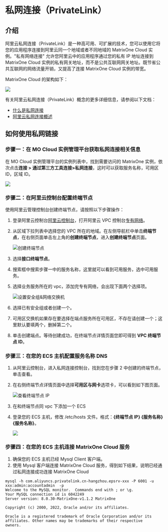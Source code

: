 # 私网连接（PrivateLink）

## 介绍

阿里云私网连接（PrivateLink）是一种高可用、可扩展的技术，您可以使用它将您的应用程序连接到阿里云同一个地域或者不同地域的 MatrixOne Cloud 实例。"私有网络连接" 允许您阿里云中的应用程序通过您的私有 IP 地址连接到 MatrixOne Cloud 实例的私有网关地址，而不是公共互联网网关地址。既节省公共互联网的网络流量开销，又提高了连接 MatrixOne Cloud 实例的带宽。

MatrixOne Cloud 的架构如下：

![](https://community-shared-data-1308875761.cos.ap-beijing.myqcloud.com/artwork/mocdocs/connect/priveteLink-connectInstance-arch.jpg)

有关阿里云私网连接（PrivateLink）概念的更多详细信息，请参阅以下文档：

- [什么是私网连接](https://help.aliyun.com/document_detail/161974.html)
- [阿里云私网连接概述](https://help.aliyun.com/document_detail/2539840.html)

## 如何使用私网链接

### 步骤一：在 MO Cloud 实例管理平台获取私网连接相关信息

在 MO Cloud 实例管理平台的实例列表中，找到需要访问的 MatrixOne 实例，依次点击**连接 > 通过第三方工具连接>私网连接**，这时可以获取服务名称，可用区 ID，区域 ID。

![](https://community-shared-data-1308875761.cos.ap-beijing.myqcloud.com/artwork/mocdocs/connect/priveteLink-connectInstance.png)

### 步骤二：在阿里云控制台配置终端节点

使用阿里云管理控制台创建终端节点，请按照以下步骤操作：

1. 登录阿里云控制台[阿里云控制台](https://home.console.aliyun.com/home)，打开阿里云 VPC 控制台[专有网络](https://vpc.console.aliyun.com/)。

2. 从区域下拉列表中选择您的 VPC 所在的地域。在左侧导航栏中单击**终端节点**，在右侧页面单击左上角的**创建终端节点**，进入**创建终端节点**页面。

    ![创建终端节点](https://community-shared-data-1308875761.cos.ap-beijing.myqcloud.com/artwork/mocdocs/connect/priveteLink-createNode.png)

3. 选择**接口终端节点**。

4. 搜索框中搜索步骤一中的服务名称，这里就可以看到可用服务，选中可用服务。

5. 选择业务服务所在的 vpc，添加完专有网络，会出现下面两个选择项。

    ![设置安全组&amp;网络交换机](https://community-shared-data-1308875761.cos.ap-beijing.myqcloud.com/artwork/mocdocs/connect/priveteLink-setSafeGroup.png)

6. 选择已有安全组或者创建一个。

7. 可用区交换机如果存在要选择在端点服务所在可用区，不存在请创建一个；这里默认要填两个，删掉第二个。

8. 单击创建端点。等待创建成功，在终端节点详情页面您即可得到 **VPC 终端节点 ID**。

### 步骤三：在您的 ECS 主机配置服务名称 DNS

1. 从阿里云控制台，进入私网连接控制台，找到您在步骤 2 中创建的终端节点，单击查看。

2. 在右侧终端节点详情页面中选择**可用区与网卡**选项卡，可以看到如下图页面。

    ![查看终端节点 IP](https://community-shared-data-1308875761.cos.ap-beijing.myqcloud.com/artwork/mocdocs/connect/priveteLink-availableRegion.png)

3. 在和终端节点同 vpc 下添加一个 ECS

4. 登录您的 ECS 主机，修改 /etc/hosts 文件。格式：**{终端节点 IP} {服务名称} {服务名称}**。

    ![](https://community-shared-data-1308875761.cos.ap-beijing.myqcloud.com/artwork/mocdocs/connect/priveteLink-modHosts.png)

### 步骤四：在您的 ECS 主机连接 MatrixOne Cloud 服务

1. 确保您的 ECS 主机已经 Mysql Client 客户端。
2. 使用 Mysql 客户端连接 MatrixOne Cloud 服务，得到如下结果，说明已经通过私网连接成功连接 MatrixOne Cloud

```mysql
mysql -h com.aliyuncs.privatelink.cn-hangzhou.epsrv-xxx -P 6001 -u xxx:admin:accountadmin  -p
Welcome to the MySQL monitor.  Commands end with ; or \g.
Your MySQL connection id is 6042249
Server version: 8.0.30-MatrixOne-v1.1.2 MatrixOne

Copyright (c) 2000, 2022, Oracle and/or its affiliates.

Oracle is a registered trademark of Oracle Corporation and/or its
affiliates. Other names may be trademarks of their respective
owners.

```
